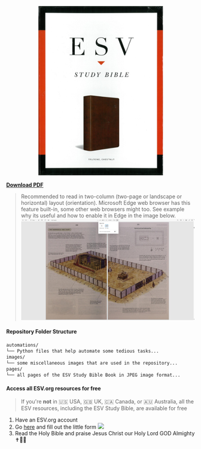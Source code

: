 <div align="center">
  <img src="./images/logo.jpg" alt="ESV Study Bible Cover" width="333"/>
</div>

[**Download PDF**](https://drive.google.com/uc?export=download&id=1d5LllnULOlaHQloJCKyS3qj-o0IPHKOS)

> Recommended to read in two-column (two-page or landscape or horizontal) layout (orientation). Microsoft Edge web browser has this feature built-in, some other web browsers might too. See example why its useful and how to enable it in Edge in the image below.
![Album_Layout](./images/horizontal_orientation.jpg)

#### Repository Folder Structure
```
automations/
└── Python files that help automate some tedious tasks...
images/
└── some miscellaneous images that are used in the repository...
pages/
└── all pages of the ESV Study Bible Book in JPEG image format...
```

#### Access all ESV.org resources for free
> If you're **not** in 🇺🇸 USA, 🇬🇧 UK, 🇨🇦 Canada, or 🇦🇺 Australia, all the ESV resources, including the ESV Study Bible, are available for free

1. Have an ESV.org account
2. Go [here](https://www.ESV.org/international/) and fill out the little form
	![](https://i.imgur.com/L8v6SC4.png)
1. Read the Holy Bible and praise Jesus Christ our Holy Lord GOD Almighty ✝️💟🙏
